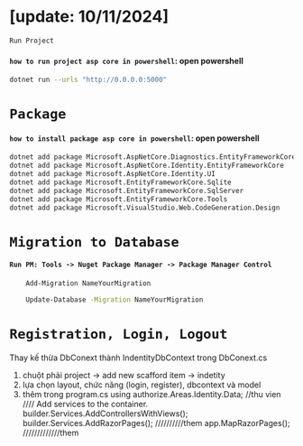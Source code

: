#  [update: 10/11/2024]
`Run Project`
#### `how to run project asp core in powershell`: open powershell
```bash
dotnet run --urls "http://0.0.0.0:5000"
```
# `Package`
#### `how to install package asp core in powershell`: open powershell
```bash
dotnet add package Microsoft.AspNetCore.Diagnostics.EntityFrameworkCore
dotnet add package Microsoft.AspNetCore.Identity.EntityFrameworkCore
dotnet add package Microsoft.AspNetCore.Identity.UI
dotnet add package Microsoft.EntityFrameworkCore.Sqlite
dotnet add package Microsoft.EntityFrameworkCore.SqlServer
dotnet add package Microsoft.EntityFrameworkCore.Tools
dotnet add package Microsoft.VisualStudio.Web.CodeGeneration.Design
```
# `Migration to Database`
#### `Run PM: Tools -> Nuget Package Manager -> Package Manager Control`
```bash
    Add-Migration NameYourMigration
```
```bash
    Update-Database -Migration NameYourMigration
```
# `Registration, Login, Logout`
Thay kế thừa DbConext thành IndentityDbContext trong DbConext.cs
1. chuột phải project -> add new scafford item -> indetity 
2. lựa chọn layout, chức năng (login, register), dbcontext và model
3. thêm trong program.cs
	using authorize.Areas.Identity.Data; //thu vien
	//// Add services to the container.
	builder.Services.AddControllersWithViews();
	builder.Services.AddRazorPages(); //////////them
	app.MapRazorPages(); /////////////them

